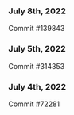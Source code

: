 ### July 8th, 2022

Commit #139843

### July 5th, 2022

Commit #314353


### July 4th, 2022

Commit #72281
